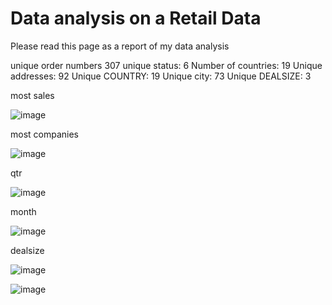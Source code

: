 # Data analysis on a Retail Data
Please read this page as a report of my data analysis




unique order numbers 307
unique status:  6
Number of countries:  19
Unique addresses:  92
Unique COUNTRY:  19
Unique city:  73
Unique DEALSIZE:  3


most sales


![image](https://user-images.githubusercontent.com/64741840/81580361-41243400-93a5-11ea-8e7a-bbaa6971d9f9.png)


most companies


![image](https://user-images.githubusercontent.com/64741840/81580413-50a37d00-93a5-11ea-8917-1b63f7975745.png)

qtr


![image](https://user-images.githubusercontent.com/64741840/81580477-6749d400-93a5-11ea-946d-7b1737e40e41.png)


month


![image](https://user-images.githubusercontent.com/64741840/81580528-7892e080-93a5-11ea-9079-6c865dbb3065.png)


dealsize


![image](https://user-images.githubusercontent.com/64741840/81581180-4df55780-93a6-11ea-80be-e6dff6434b75.png)

![image](https://user-images.githubusercontent.com/64741840/81580581-86486600-93a5-11ea-867e-bf9f96894d37.png)
